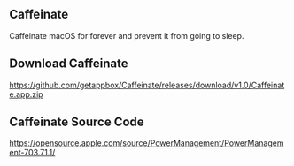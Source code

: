 ## Caffeinate
Caffeinate macOS for forever and prevent it from going to sleep.

## Download Caffeinate
https://github.com/getappbox/Caffeinate/releases/download/v1.0/Caffeinate.app.zip

## Caffeinate Source Code
https://opensource.apple.com/source/PowerManagement/PowerManagement-703.71.1/
